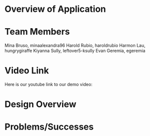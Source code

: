 # Overview of Application


# Team Members
Mina Bruso, minaalexandra96
Harold Rubio, haroldrubio
Harmon Lau, hungrygiraffe
Kiyanna Sully, leftover5-ksully
Evan Geremia, egeremia


# Video Link
Here is our youtube link to our demo video: 

# Design Overview


# Problems/Successes

